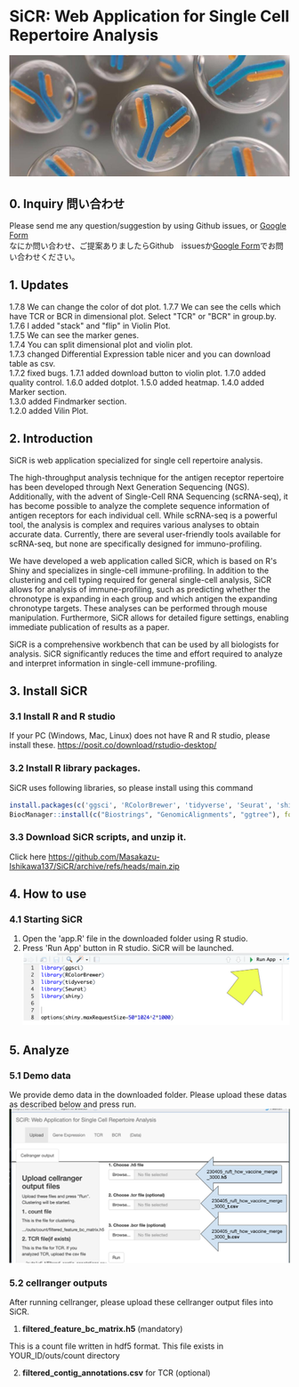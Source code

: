 # SiCR: Web Application for Single Cell Repertoire Analysis
![Figure_Cover.jpg](Figure_Cover.jpg)
## 0. Inquiry 問い合わせ
Please send me any question/suggestion by using Github issues, or [Google Form](https://docs.google.com/forms/d/e/1FAIpQLSeIGfGtbFvQKhx6lF9j29nGREMCyRxD_eEcGiqcmrNFORhIMQ/viewform?usp=sf_link)  
なにか問い合わせ、ご提案ありましたらGithub　issuesか[Google Form](https://docs.google.com/forms/d/e/1FAIpQLSeIGfGtbFvQKhx6lF9j29nGREMCyRxD_eEcGiqcmrNFORhIMQ/viewform?usp=sf_link)でお問い合わせください。
## 1. Updates
1.7.8 We can change the color of dot plot.
1.7.7 We can see the cells which have TCR or BCR in dimensional plot. Select "TCR" or "BCR" in group.by.  
1.7.6 I added "stack" and "flip" in Violin Plot.  
1.7.5 We can see the marker genes.  
1.7.4 You can split dimensional plot and violin plot.  
1.7.3 changed Differential Expression table nicer and you can download table as csv.  
1.7.2 fixed bugs. 
1.7.1 added download button to violin plot. 
1.7.0 added quality control. 
1.6.0 added dotplot. 
1.5.0 added heatmap. 
1.4.0 added Marker section.   
1.3.0 added Findmarker section.   
1.2.0 added Vilin Plot. 
## 2. Introduction
SiCR is web application specialized for single cell repertoire analysis. 

The high-throughput analysis technique for the antigen receptor repertoire has been developed through Next Generation Sequencing (NGS). Additionally, with the advent of Single-Cell RNA Sequencing (scRNA-seq), it has become possible to analyze the complete sequence information of antigen receptors for each individual cell. While scRNA-seq is a powerful tool, the analysis is complex and requires various analyses to obtain accurate data. Currently, there are several user-friendly tools available for scRNA-seq, but none are specifically designed for immuno-profiling.

We have developed a web application called SiCR, which is based on R's Shiny and specializes in single-cell immune-profiling. In addition to the clustering and cell typing required for general single-cell analysis, SiCR allows for analysis of immune-profiling, such as predicting whether the chronotype is expanding in each group and which antigen the expanding chronotype targets. These analyses can be performed through mouse manipulation. Furthermore, SiCR allows for detailed figure settings, enabling immediate publication of results as a paper.

SiCR is a comprehensive workbench that can be used by all biologists for analysis. SiCR significantly reduces the time and effort required to analyze and interpret information in single-cell immune-profiling.

## 3. Install SiCR
### 3.1 Install R and R studio
If your PC (Windows, Mac, Linux) does not have R and R studio, please install these.
https://posit.co/download/rstudio-desktop/
### 3.2 Install R library packages.
SiCR uses following libraries, so please install using this command
```R
install.packages(c('ggsci', 'RColorBrewer', 'tidyverse', 'Seurat', 'shiny', 'HGNChelper', 'alakazam', 'dowser', 'hdf5r',  'BiocManager', 'openxlsx', 'hrbrhemes'))
BiocManager::install(c("Biostrings", "GenomicAlignments", "ggtree"), force=TRUE)
```
### 3.3 Download SiCR scripts, and unzip it.
Click here https://github.com/Masakazu-Ishikawa137/SiCR/archive/refs/heads/main.zip


## 4. How to use
### 4.1 Starting SiCR
1. Open the 'app.R' file in the downloaded folder using R studio.
2. Press 'Run App' button in R studio. SiCR will be launched.
![Figure_runapp.png](Figure_runapp.png)


## 5. Analyze
### 5.1 Demo data
We provide demo data in the downloaded folder. Please upload these datas as described below and press run.
![Figure_upload.png](Figure_upload.png)

### 5.2 cellranger outputs
After running cellranger, please upload these cellranger output files into SiCR.

1. **filtered_feature_bc_matrix.h5** (mandatory)
<p>This is a count file written in hdf5 format. This file exists in YOUR_ID/outs/count directory

2. **filtered_contig_annotations.csv** for TCR (optional)